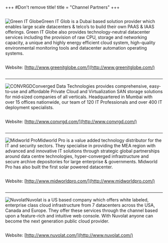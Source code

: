 +++
#Don't remove title!
title = "Channel Partners"
+++

![Green IT Globe](/images/GIG.png)
Green IT Glob is a Dubai based solution provider which enables large scale datacenters & telco’s to build their own PAAS & IAAS offerings. 
Green IT Globe also provides technology-neutral datacenter services including the provision of raw CPU, storage and networking capacity, a unique and highly energy efficient cloud system, high-quality environmental monitoring tools and datacenter automation operating systems.

Website: [http://www.greenitglobe.com/](http://www.greenitglobe.com/)

*****

![CONVRGD](/images/convrgd.png)
Converged Data Technologies provides comprehensive, easy‐to‐use and affordable Private Cloud and Virtualization SAN storage solutions for mid‐sized companies of all verticals. Headquartered in Mumbai with over 15 offices nationwide, our team of 120 IT Professionals and over 400 IT deployment specialists.

Website: [http://www.convrgd.com/](http://www.convrgd.com/)

*****

![Midworld Pro](/images/midworldpro1.png)
Midworld Pro is a value added technology distributor for the IT and security sectors. They specialise in providing the MEA region with advanced and innovative IT solutions through strategic global partnerships around data centre technologies, hyper-converged infrastructure and secure archive depositories for large enterprise & governments.
Midworld Pro has also built the first solar powered datacenter.

Website: [http://www.midworldpro.com/](http://www.midworldpro.com/)


*****

![Nuvolat](/images/Nuvolat-Logo_cloud.png)
Nuvolat is a US based company which offers white labeled, enterprise class cloud infrastructure from 7 datacenters across the USA, Canada and Europe. They offer these services through the channel based upon a  feature-rich and intuitive web console. With Nuvolat anyone can become the next generation public cloud provider.

Website: [http://www.nuvolat.com/](http://www.nuvolat.com/)


<style>
	p{
		margin-bottom: 28px;
	}
	img{
		float: left;
	}
	h2,h3,h4{
		clear: both;
	}
</style>